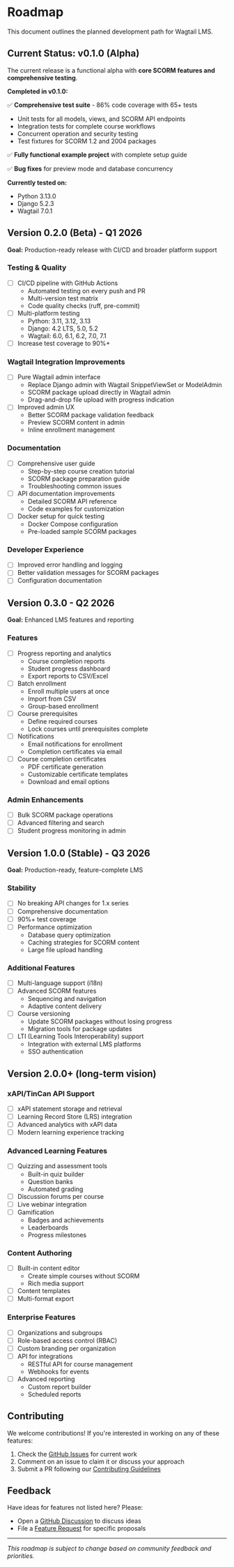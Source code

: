 # Roadmap

This document outlines the planned development path for Wagtail LMS.

## Current Status: v0.1.0 (Alpha)

The current release is a functional alpha with **core SCORM features and comprehensive testing**.

**Completed in v0.1.0:**

✅ **Comprehensive test suite** - 86% code coverage with 65+ tests

- Unit tests for all models, views, and SCORM API endpoints
- Integration tests for complete course workflows
- Concurrent operation and security testing
- Test fixtures for SCORM 1.2 and 2004 packages

✅ **Fully functional example project** with complete setup guide

✅ **Bug fixes** for preview mode and database concurrency

**Currently tested on:**

- Python 3.13.0
- Django 5.2.3
- Wagtail 7.0.1

## Version 0.2.0 (Beta) - Q1 2026

**Goal:** Production-ready release with CI/CD and broader platform support

### Testing & Quality

- [ ] CI/CD pipeline with GitHub Actions
  - Automated testing on every push and PR
  - Multi-version test matrix
  - Code quality checks (ruff, pre-commit)
- [ ] Multi-platform testing
  - Python: 3.11, 3.12, 3.13
  - Django: 4.2 LTS, 5.0, 5.2
  - Wagtail: 6.0, 6.1, 6.2, 7.0, 7.1
- [ ] Increase test coverage to 90%+

### Wagtail Integration Improvements

- [ ] Pure Wagtail admin interface
  - Replace Django admin with Wagtail SnippetViewSet or ModelAdmin
  - SCORM package upload directly in Wagtail admin
  - Drag-and-drop file upload with progress indication
- [ ] Improved admin UX
  - Better SCORM package validation feedback
  - Preview SCORM content in admin
  - Inline enrollment management

### Documentation

- [ ] Comprehensive user guide
  - Step-by-step course creation tutorial
  - SCORM package preparation guide
  - Troubleshooting common issues
- [ ] API documentation improvements
  - Detailed SCORM API reference
  - Code examples for customization
- [ ] Docker setup for quick testing
  - Docker Compose configuration
  - Pre-loaded sample SCORM packages

### Developer Experience

- [ ] Improved error handling and logging
- [ ] Better validation messages for SCORM packages
- [ ] Configuration documentation

## Version 0.3.0 - Q2 2026

**Goal:** Enhanced LMS features and reporting

### Features

- [ ] Progress reporting and analytics
  - Course completion reports
  - Student progress dashboard
  - Export reports to CSV/Excel
- [ ] Batch enrollment
  - Enroll multiple users at once
  - Import from CSV
  - Group-based enrollment
- [ ] Course prerequisites
  - Define required courses
  - Lock courses until prerequisites complete
- [ ] Notifications
  - Email notifications for enrollment
  - Completion certificates via email
- [ ] Course completion certificates
  - PDF certificate generation
  - Customizable certificate templates
  - Download and email options

### Admin Enhancements

- [ ] Bulk SCORM package operations
- [ ] Advanced filtering and search
- [ ] Student progress monitoring in admin

## Version 1.0.0 (Stable) - Q3 2026

**Goal:** Production-ready, feature-complete LMS

### Stability

- [ ] No breaking API changes for 1.x series
- [ ] Comprehensive documentation
- [ ] 90%+ test coverage
- [ ] Performance optimization
  - Database query optimization
  - Caching strategies for SCORM content
  - Large file upload handling

### Additional Features

- [ ] Multi-language support (i18n)
- [ ] Advanced SCORM features
  - Sequencing and navigation
  - Adaptive content delivery
- [ ] Course versioning
  - Update SCORM packages without losing progress
  - Migration tools for package updates
- [ ] LTI (Learning Tools Interoperability) support
  - Integration with external LMS platforms
  - SSO authentication

## Version 2.0.0+ (long-term vision)

### xAPI/TinCan API Support

- [ ] xAPI statement storage and retrieval
- [ ] Learning Record Store (LRS) integration
- [ ] Advanced analytics with xAPI data
- [ ] Modern learning experience tracking

### Advanced Learning Features

- [ ] Quizzing and assessment tools
  - Built-in quiz builder
  - Question banks
  - Automated grading
- [ ] Discussion forums per course
- [ ] Live webinar integration
- [ ] Gamification
  - Badges and achievements
  - Leaderboards
  - Progress milestones

### Content Authoring

- [ ] Built-in content editor
  - Create simple courses without SCORM
  - Rich media support
- [ ] Content templates
- [ ] Multi-format export

### Enterprise Features

- [ ] Organizations and subgroups
- [ ] Role-based access control (RBAC)
- [ ] Custom branding per organization
- [ ] API for integrations
  - RESTful API for course management
  - Webhooks for events
- [ ] Advanced reporting
  - Custom report builder
  - Scheduled reports

## Contributing

We welcome contributions! If you're interested in working on any of these features:

1. Check the [GitHub Issues](https://github.com/dr-rompecabezas/wagtail-lms/issues) for current work
2. Comment on an issue to claim it or discuss your approach
3. Submit a PR following our [Contributing Guidelines](../CONTRIBUTING.md)

## Feedback

Have ideas for features not listed here? Please:

- Open a [GitHub Discussion](https://github.com/dr-rompecabezas/wagtail-lms/discussions) to discuss ideas
- File a [Feature Request](https://github.com/dr-rompecabezas/wagtail-lms/issues/new) for specific proposals

---

*This roadmap is subject to change based on community feedback and priorities.*
